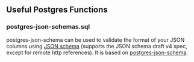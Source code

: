 ## Useful Postgres Functions

### postgres-json-schemas.sql

postgres-json-schema can be used to validate the format of your JSON columns using [JSON schema](http://json-schema.org/) (supports the JSON schema draft v4 spec, except for remote http references). It is based on [postgres-json-schema](https://github.com/gavinwahl/postgres-json-schema).
